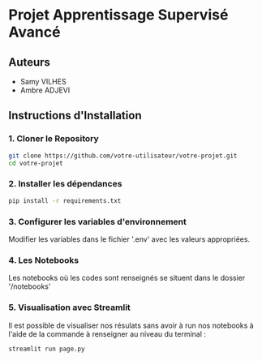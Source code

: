 # Projet Apprentissage Supervisé Avancé

## Auteurs
- Samy VILHES
- Ambre ADJEVI

## Instructions d'Installation

### 1. Cloner le Repository
```bash
git clone https://github.com/votre-utilisateur/votre-projet.git
cd votre-projet
```

### 2. Installer les dépendances
```bash
pip install -r requirements.txt
```

### 3. Configurer les variables d'environnement
Modifier les variables dans le fichier '.env' avec les valeurs appropriées.

### 4. Les Notebooks

Les notebooks où les codes sont renseignés se situent dans le dossier '/notebooks'

### 5. Visualisation avec Streamlit

Il est possible de visualiser nos résulats sans avoir à run nos notebooks à l'aide de la commande à renseigner au niveau du terminal :
```bash
streamlit run page.py
```